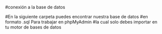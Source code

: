 #conexión a la base de datos


#En la siguiente carpeta puedes encontrar nuestra base de datos 
#en formato .sql  Para trabajar en phpMyAdmin 
#la cual solo debes importar en tu motor de bases de datos 
